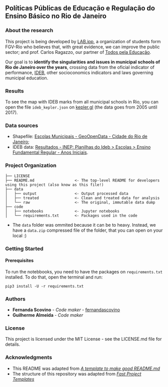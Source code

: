 ## Políticas Públicas de Educação e Regulação do Ensino Básico no Rio de Janeiro 

### About the research

This project is being developed by [LAB.ipp](https://github.com/LABFGV), a organization of students form FGV-Rio who believes that, with great evidence, we can improve the public sector; and prof. Carlos Ragazzo, our partner of [Todos pela Educação](https://www.todospelaeducacao.org.br).

Our goal is to **identify the singularities and issues in municipal schools of Rio de Janeiro over the years**, crossing data from the oficial indicator of performance, [IDEB](http://portal.inep.gov.br/ideb), other socioconomics indicators and laws governing municipal education.

### Results

To see the map with IDEB marks from all municipal schools in Rio, you can open the file `ideb_kepler.json` on [kepler.gl](https://kepler.gl) (the data goes from 2005 until 2017).

### Data sources

- Shapefile: [Escolas Municipais - GeoOpenData - Cidade do Rio de Janeiro](http://hub.arcgis.com/datasets/PCRJ::escolas-municipais);
- IDEB data: [Resultados - INEP: Planilhas do Ideb > Escolas > Ensino Fundamental Regular - Anos Iniciais](http://portal.inep.gov.br/web/guest/educacao-basica/ideb/resultados).

### Project Organization

    ├── LICENSE
    ├── README.md                  <- The top-level README for developers using this project (also know as this file!)
    ├── data
    │   ├── output                 <- Output processed data
    │   ├── treated                <- Clean and treated data for analysis
    │   └── raw                    <- The original, immutable data dump
    ├── code
    │   ├── notebooks              <- Jupyter notebooks
    │   └── requirements.txt       <- Packages used in the code

- The `data` folder was ommited because it can be to heavy. Instead, we have a `data.zip` compressed file of the folder, that you can open on your local :)

### Getting Started

#### Prerequisites

To run the notebbooks, you need to have the packages on `requirements.txt` installed. To do that, open the terminal and run:

```
pip3 install -U -r requirements.txt
```

### Authors

* **Fernanda Scovino** - *Code maker* - [fernandascovino](https://github.com/fernandascovino)
* **Guilherme Almeida** - *Code maker* 

### License

This project is licensed under the MIT License - see the LICENSE.md file for details.

### Acknowledgments

* This README was adapted from [*A template to make good README.md*](https://gist.github.com/PurpleBooth/109311bb0361f32d87a2)
* The structure of this repository was adapted from [*Fast Project Templates*](https://github.com/JoaoCarabetta/project-templates)
